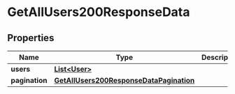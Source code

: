 

# GetAllUsers200ResponseData


## Properties

| Name | Type | Description | Notes |
|------------ | ------------- | ------------- | -------------|
|**users** | [**List&lt;User&gt;**](User.md) |  |  [optional] |
|**pagination** | [**GetAllUsers200ResponseDataPagination**](GetAllUsers200ResponseDataPagination.md) |  |  [optional] |



